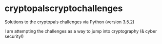 # cryptopalscryptochallenges
Solutions to the cryptopals challenges via Python (version 3.5.2)

I am attempting the challenges as a way to jump into cryptography (& cyber security!)
